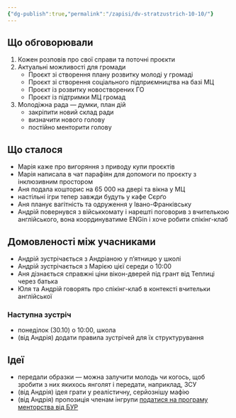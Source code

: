 ```yaml
---
{"dg-publish":true,"permalink":"/zapisi/dv-stratzustrich-10-10/"}
---
```


## Що обговорювали
1. Кожен розповів про свої справи та поточні проєкти
2. Актуальні можливості для громади
	- Проєкт зі створення плану розвитку молоді у громаді
	- Проєкт зі створення соціального підприємництва на базі МЦ
	- Проєкт із розвитку новостворених ГО
	- Проєкт із підтримки МЦ громад
3. Молодіжна рада — думки, план дій
	- закріпити новий склад ради
	- визначити нового голову
	- постійно менторити голову
## Що сталося
- Марія каже про вигоряння з приводу купи проєктів
- Марія написала в чат парафіян для допомоги по проєкту з інклюзивним простором
- Аня подала кошторис на 65 000 на двері та вікна у МЦ
- настільні ігри тепер завжди будуть у кафе Сєрґо
- Аня планує вагітність та одруження у Івано-Франківську
- Андрій повернувся з військкомату і нарешті поговорив з вчителькою англійського, вона координуватиме ENGin і хоче робити спікінг-клаб
## Домовленості між учасниками
- Андрій зустрічається з Андріаною у п’ятницю у школі
- Андрій зустрічається з Марією цієї середи о 10:00
- Аня дізнається справжні ціни вікон-дверей під грант від Теплиці через батька
- Юля та Андрій говорять про спікінг-клаб в контексті вчительки англійської
### Наступна зустріч
- понеділок (30.10) о 10:00, школа
- (від Андрія) додати правила зустрічей для їх структурування
## Ідеї
- передали образки — можна залучити молодь чи когось, щоб зробити з них якихось янголят і передати, наприклад, ЗСУ
- (від Андрія) ідея грати у реалістичну, серйознішу мафію
- (від Андрія) пропозиція членам інгрупи [податися на програму менторства від БУР](https://forms.gle/QmcK7YDQekfoA9ZUA)